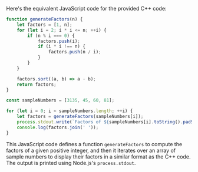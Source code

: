 Here's the equivalent JavaScript code for the provided C++ code:

```javascript
function generateFactors(n) {
    let factors = [1, n];
    for (let i = 2; i * i <= n; ++i) {
        if (n % i === 0) {
            factors.push(i);
            if (i * i !== n) {
                factors.push(n / i);
            }
        }
    }

    factors.sort((a, b) => a - b);
    return factors;
}

const sampleNumbers = [3135, 45, 60, 81];

for (let i = 0; i < sampleNumbers.length; ++i) {
    let factors = generateFactors(sampleNumbers[i]);
    process.stdout.write(`Factors of ${sampleNumbers[i].toString().padStart(4)} are: `);
    console.log(factors.join(' '));
}
```

This JavaScript code defines a function `generateFactors` to compute the factors of a given positive integer, and then it iterates over an array of sample numbers to display their factors in a similar format as the C++ code. The output is printed using Node.js's `process.stdout`.
